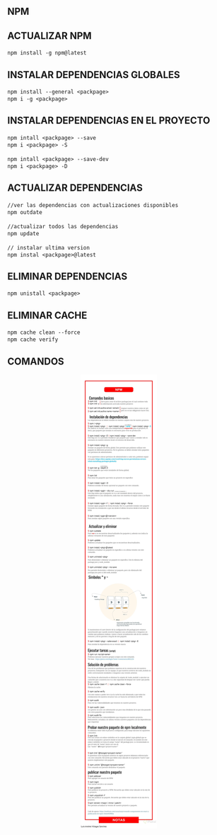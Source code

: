 ## NPM

## ACTUALIZAR NPM
    npm install -g npm@latest

## INSTALAR DEPENDENCIAS GLOBALES
    npm install --general <packpage>
    npm i -g <packpage>

## INSTALAR DEPENDENCIAS EN EL PROYECTO
    npm intall <packpage> --save 
    npm i <packpage> -S

    npm intall <packpage> --save-dev
    npm i <packpage> -D

## ACTUALIZAR DEPENDENCIAS
    //ver las dependencias con actualizaciones disponibles
    npm outdate

    //actualizar todos las dependencias
    npm update

    // instalar ultima version
    npm instal <packpage>@latest

## ELIMINAR DEPENDENCIAS
    npm unistall <packpage>


## ELIMINAR CACHE
    npm cache clean --force
    npm cache verify

## COMANDOS
<div align="center">
<img src="./md/npm.webp" alt="img">
</div>

